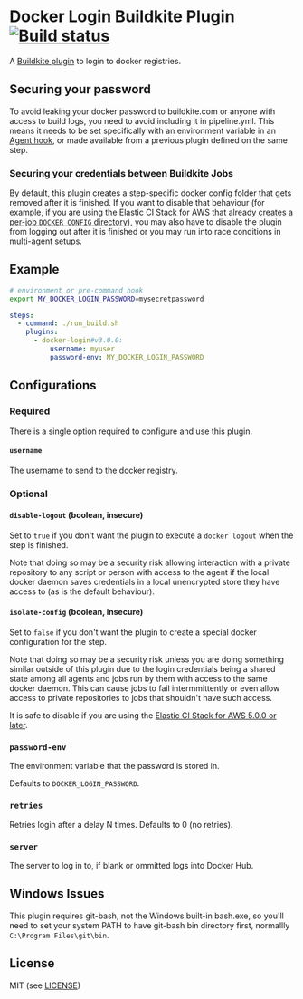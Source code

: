 # Docker Login Buildkite Plugin [![Build status](https://badge.buildkite.com/26275954e05437ec7380e553bb83a515d70be2a0abf8f08815.svg?branch=master)](https://buildkite.com/buildkite/plugins-docker-login)

A [Buildkite plugin](https://buildkite.com/docs/agent/v3/plugins) to login to docker registries.

## Securing your password

To avoid leaking your docker password to buildkite.com or anyone with access to build logs, you need to avoid including it in pipeline.yml. This means it needs to be set specifically with an environment variable in an [Agent hook](https://buildkite.com/docs/agent/hooks), or made available from a previous plugin defined on the same step.

### Securing your credentials between Buildkite Jobs

By default, this plugin creates a step-specific docker config folder that gets removed after it is finished. If you want to disable that behaviour (for example, if you are using the Elastic CI Stack for AWS that already [creates a per-job `DOCKER_CONFIG` directory](https://github.com/buildkite/elastic-ci-stack-for-aws/pull/756)), you may also have to disable the plugin from logging out after it is finished or you may run into race conditions in multi-agent setups.

## Example

```bash
# environment or pre-command hook
export MY_DOCKER_LOGIN_PASSWORD=mysecretpassword
```

```yml
steps:
  - command: ./run_build.sh
    plugins:
      - docker-login#v3.0.0:
          username: myuser
          password-env: MY_DOCKER_LOGIN_PASSWORD
```

## Configurations

### Required

There is a single option required to configure and use this plugin.

#### `username`

The username to send to the docker registry.

### Optional

#### `disable-logout` (boolean, insecure)

Set to `true` if you don't want the plugin to execute a `docker logout` when the step is finished.

Note that doing so may be a security risk allowing interaction with a private repository to any script or person with access to the agent if the local docker daemon saves credentials in a local unencrypted store they have access to (as is the default behaviour).

#### `isolate-config` (boolean, insecure)

Set to `false` if you don't want the plugin to create a special docker configuration for the step.

Note that doing so may be a security risk unless you are doing something similar outside of this plugin due to the login credentials being a shared state among all agents and jobs run by them with access to the same docker daemon. This can cause jobs to fail intermmittently or even allow access to private repositories to jobs that shouldn't have such access.

It is safe to disable if you are using the [Elastic CI Stack for AWS 5.0.0 or later](https://github.com/buildkite/elastic-ci-stack-for-aws).

### `password-env`

The environment variable that the password is stored in.

Defaults to `DOCKER_LOGIN_PASSWORD`.

### `retries`

Retries login after a delay N times. Defaults to 0 (no retries).

### `server`

The server to log in to, if blank or ommitted logs into Docker Hub.

## Windows Issues

This plugin requires git-bash, not the Windows built-in bash.exe, so you'll need to set your system PATH to have git-bash bin directory first, normallly `C:\Program Files\git\bin`.

## License

MIT (see [LICENSE](LICENSE))
